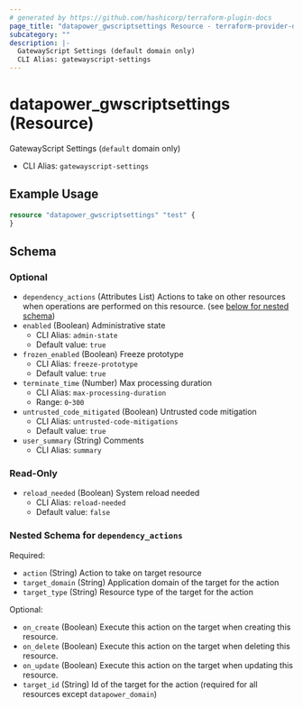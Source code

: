 ```yaml
---
# generated by https://github.com/hashicorp/terraform-plugin-docs
page_title: "datapower_gwscriptsettings Resource - terraform-provider-datapower"
subcategory: ""
description: |-
  GatewayScript Settings (default domain only)
  CLI Alias: gatewayscript-settings
---
```


# datapower_gwscriptsettings (Resource)

GatewayScript Settings (`default` domain only)
  - CLI Alias: `gatewayscript-settings`

## Example Usage

```terraform
resource "datapower_gwscriptsettings" "test" {
}
```

<!-- schema generated by tfplugindocs -->
## Schema

### Optional

- `dependency_actions` (Attributes List) Actions to take on other resources when operations are performed on this resource. (see [below for nested schema](#nestedatt--dependency_actions))
- `enabled` (Boolean) Administrative state
  - CLI Alias: `admin-state`
  - Default value: `true`
- `frozen_enabled` (Boolean) Freeze prototype
  - CLI Alias: `freeze-prototype`
  - Default value: `true`
- `terminate_time` (Number) Max processing duration
  - CLI Alias: `max-processing-duration`
  - Range: `0`-`300`
- `untrusted_code_mitigated` (Boolean) Untrusted code mitigation
  - CLI Alias: `untrusted-code-mitigations`
  - Default value: `true`
- `user_summary` (String) Comments
  - CLI Alias: `summary`

### Read-Only

- `reload_needed` (Boolean) System reload needed
  - CLI Alias: `reload-needed`
  - Default value: `false`

<a id="nestedatt--dependency_actions"></a>
### Nested Schema for `dependency_actions`

Required:

- `action` (String) Action to take on target resource
- `target_domain` (String) Application domain of the target for the action
- `target_type` (String) Resource type of the target for the action

Optional:

- `on_create` (Boolean) Execute this action on the target when creating this resource.
- `on_delete` (Boolean) Execute this action on the target when deleting this resource.
- `on_update` (Boolean) Execute this action on the target when updating this resource.
- `target_id` (String) Id of the target for the action (required for all resources except `datapower_domain`)

